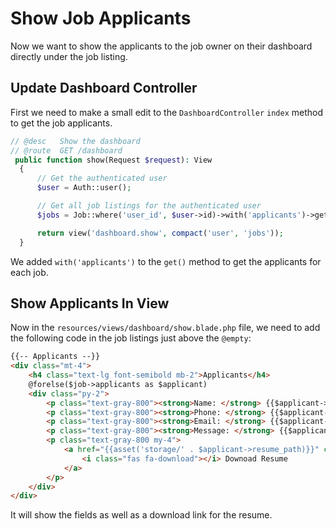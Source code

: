 # Show Job Applicants

Now we want to show the applicants to the job owner on their dashboard directly under the job listing.

## Update Dashboard Controller

First we need to make a small edit to the `DashboardController` `index` method to get the job applicants.

```php
// @desc   Show the dashboard
// @route  GET /dashboard
 public function show(Request $request): View
  {
      // Get the authenticated user
      $user = Auth::user();

      // Get all job listings for the authenticated user
      $jobs = Job::where('user_id', $user->id)->with('applicants')->get();

      return view('dashboard.show', compact('user', 'jobs'));
  }
```

We added `with('applicants')` to the `get()` method to get the applicants for each job.

## Show Applicants In View

Now in the `resources/views/dashboard/show.blade.php` file, we need to add the following code in the job listings just above the `@empty`:

```html
{{-- Applicants --}}
<div class="mt-4">
	<h4 class="text-lg font-semibold mb-2">Applicants</h4>
	@forelse($job->applicants as $applicant)
	<div class="py-2">
		<p class="text-gray-800"><strong>Name: </strong> {{$applicant->full_name}}</p>
		<p class="text-gray-800"><strong>Phone: </strong> {{$applicant->contact_phone}}</p>
		<p class="text-gray-800"><strong>Email: </strong> {{$applicant->contact_email}}</p>
		<p class="text-gray-800"><strong>Message: </strong> {{$applicant->message}}</p>
		<p class="text-gray-800 my-4">
			<a href="{{asset('storage/' . $applicant->resume_path)}}" class="text-marine-500 hover:underline" download>
				<i class="fas fa-download"></i> Downoad Resume
			</a>
		</p>
	</div>
</div>
```

It will show the fields as well as a download link for the resume.
